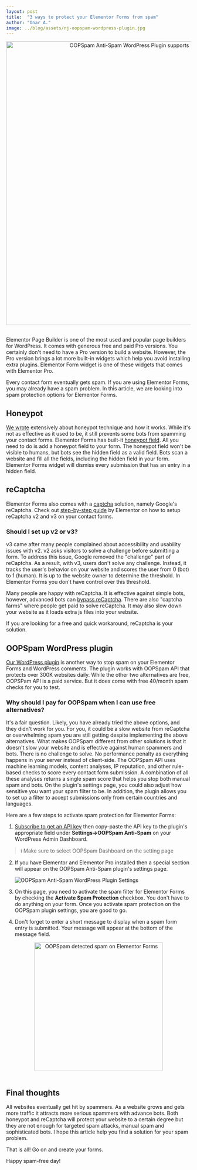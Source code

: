 ```yaml
---
layout: post
title:  "3 ways to protect your Elementor Forms from spam"
author: "Onar A."
image: ../blog/assets/nj-oopspam-wordpress-plugin.jpg
---
```

<center>
<a href="https://wordpress.org/plugins/oopspam-anti-spam/">
<img width="772" alt="OOPSpam Anti-Spam WordPress Plugin supports Elementor Forms" src="/blog/assets/nj-oopspam-wordpress-plugin-header.jpg">
</a>
</center>
<br/>

Elementor Page Builder is one of the most used and popular page builders for WordPress. It comes with generous free and paid Pro versions. You certainly don't need to have a Pro version to build a website. However, the Pro version brings a lot more built-in widgets which help you avoid installing extra plugins. Elementor Form widget is one of these widgets that comes with Elementor Pro.

Every contact form eventually gets spam. If you are using Elementor Forms, you may already have a spam problem. In this article, we are looking into spam protection options for Elementor Forms.

## Honeypot

[We wrote](https://www.oopspam.com/blog/ways-to-stop-spam/#honeypot-filter-spam-with-a-hidden-field) extensively about honeypot technique and how it works. While it's not as effective as it used to be, it still prevents some bots from spamming your contact forms. Elementor Forms has built-it [honeypot field](https://elementor.com/help/form-fields/#type). All you need to do is add a honeypot field to your form. The honeypot field won't be visible to humans, but bots see the hidden field as a valid field. Bots scan a website and fill all the fields, including the hidden field in your form. Elementor Forms widget will dismiss every submission that has an entry in a hidden field.

## reCaptcha

Elementor Forms also comes with a [captcha](https://www.oopspam.com/blog/ways-to-stop-spamways-to-stop-spam/#captcha-solve-an-interactive-problem) solution, namely Google's reCaptcha. Check out [step-by-step guide](https://elementor.com/help/recaptcha-elementor-integration/) by Elementor on how to setup reCaptcha v2 and v3 on your contact forms.

### Should I set up v2 or v3?

v3 came after many people complained about accessibility and usability issues with v2. v2 asks visitors to solve a challenge before submitting a form. To address this issue, Google removed the "challenge" part of reCaptcha. As a result, with v3, users don't solve any challenge. Instead, it tracks the user's behavior on your website and scores the user from 0 (bot) to 1 (human). It is up to the website owner to determine the threshold. In Elementor Forms you don't have control over this threshold.

Many people are happy with reCaptcha. It is effective against simple bots, however, advanced bots can [bypass reCaptcha](https://github.com/xHossein/PyPasser). There are also "captcha farms" where people get paid to solve reCaptcha. It may also slow down your website as it loads extra js files into your website.

If you are looking for a free and quick workaround, reCaptcha is your solution.

## OOPSpam WordPress plugin

[Our WordPress plugin](https://wordpress.org/plugins/oopspam-anti-spam/) is another way to stop spam on your Elementor Forms and WordPress comments. The plugin works with OOPSpam API that protects over 300K websites daily. While the other two alternatives are free, OOPSPam API is a paid service. But it does come with free 40/month spam checks for you to test.

### Why should I pay for OOPSpam when I can use free alternatives?

It's a fair question. Likely, you have already tried the above options, and they didn't work for you. For you, it could be a slow website from reCaptcha or overwhelming spam you are still getting despite implementing the above alternatives. What makes OOPSpam different from other solutions is that it doesn't slow your website and is effective against human spammers and bots. There is no challenge to solve. No performance penalty as everything happens in your server instead of client-side. The OOPSpam API uses machine learning models, content analyses, IP reputation, and other rule-based checks to score every contact form submission. A combination of all these analyses returns a single spam score that helps you stop both manual spam and bots. On the plugin's settings page, you could also adjust how sensitive you want your spam filter to be. In addition, the plugin allows you to set up a filter to accept submissions only from certain countries and languages.

Here are a few steps to activate spam protection for Elementor Forms:

1. [Subscribe to get an API key](https://app.oopspam.com/Identity/Account/Register) then copy-paste the API key to the plugin's appropriate field under __Settings->OOPSpam Anti-Spam__ on your WordPress Admin Dashboard.

> ℹ️ Make sure to select OOPSpam Dashboard on the setting page

2. If you have Elementor and Elementor Pro installed then a special section will appear on the OOPSpam Anti-Spam plugin's settings page.

    ![OOPSpam Anti-Spam WordPress Plugin Settings](/blog/assets/posts/elementor-forms/oopspam-ef-settings.png "OOPSpam Anti-Spam WordPress Plugin Settings")

3. On this page, you need to activate the spam filter for Elementor Forms by checking the **Activate Spam Protection** checkbox. You don't have to do anything on your form. Once you activate spam protection on the OOPSpam plugin settings, you are good to go.

4. Don't forget to enter a short message to display when a spam form entry is submitted. Your message will appear at the bottom of the message field.

<center>
<img width="350" alt="OOPSpam detected spam on Elementor Forms" src="/blog/assets/ef-spam-detected.png">
</center>
<br/>

## Final thoughts

All websites eventually get hit by spammers. As a website grows and gets more traffic it attracts more serious spammers with advance bots. Both honeypot and reCaptcha will protect your website to a certain degree but they are not enough for targeted spam attacks, manual spam and sophisticated bots. I hope this article help you find a solution for your spam problem.


That is all! Go on and create your forms.


Happy spam-free day!
